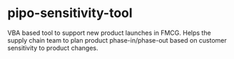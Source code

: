 # pipo-sensitivity-tool
VBA based tool to support new product launches in FMCG. Helps the supply chain team to plan product phase-in/phase-out based on customer sensitivity to product changes.
